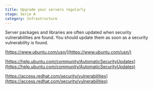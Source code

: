 ```yaml
---
title: Upgrade your servers regularly
stage: Serie A
category: Infrastructure
---
```

Server packages and libraries are often updated when security vulnerabilities are found. You should update them as soon as a security vulnerability is found.

[https://www.ubuntu.com/usn/](https://www.ubuntu.com/usn/)

[https://help.ubuntu.com/community/AutomaticSecurityUpdates](https://help.ubuntu.com/community/AutomaticSecurityUpdates)

[https://access.redhat.com/security/vulnerabilities](https://access.redhat.com/security/vulnerabilities)
